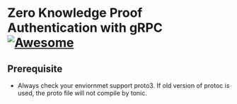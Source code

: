 # Zero Knowledge Proof Authentication with gRPC  [![Awesome](https://cdn.jsdelivr.net/gh/sindresorhus/awesome@d7305f38d29fed78fa85652e3a63e154dd8e8829/media/badge.svg)](https://github.com/sindresorhus/awesome#readme)

## Prerequisite
- Always check your enviornmet support proto3. If old version of protoc is used, the proto file will not compile by tonic.
